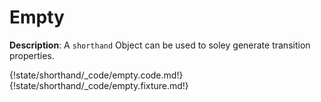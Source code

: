 # Empty

__Description__: A `shorthand` Object can be used to soley generate transition properties.

{!state/shorthand/_code/empty.code.md!}
{!state/shorthand/_code/empty.fixture.md!}

<div class="cf"></div>
<div class="end-last"></div>

